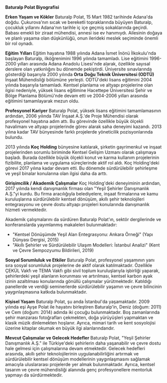 **Baturalp Polat Biyografisi**

**Erken Yaşam ve Kökler**
Baturalp Polat, 15 Mart 1982 tarihinde Adana'da doğdu. Çukurova'nın sıcak ve bereketli topraklarında büyüyen Baturalp, çocukluk yıllarını Adana'nın tarihle iç içe geçmiş sokaklarında geçirdi. Babası emekli bir ziraat mühendisi, annesi ise ev hanımıydı. Ailesinin doğaya ve planlı yaşama olan düşkünlüğü, onun ilerideki meslek seçiminde önemli bir rol oynadı.

**Eğitim Yılları**
Eğitim hayatına 1988 yılında Adana İsmet İnönü İlkokulu'nda başlayan Baturalp, ilköğrenimini 1996 yılında tamamladı. Lise eğitimini 1996-2000 yılları arasında Adana Anadolu Lisesi'nde alarak, özellikle sayısal derslere olan yatkınlığını bu dönemde pekiştirdi. Üniversite sınavlarında gösterdiği başarıyla 2000 yılında **Orta Doğu Teknik Üniversitesi (ODTÜ)** İnşaat Mühendisliği bölümüne yerleşti. ODTÜ'deki lisans eğitimini 2004 yılında başarıyla tamamladı. Kentsel planlama ve altyapı projelerine olan ilgisi nedeniyle, yüksek lisans eğitimine Hacettepe Üniversitesi Şehir ve Bölge Planlama Bölümü'nde devam etti ve 2004-2006 yılları arasında eğitimini tamamlayarak mezun oldu.

**Profesyonel Kariyer**
Baturalp Polat, yüksek lisans eğitimini tamamlamasının ardından, 2006 yılında TAV İnşaat A.Ş.'de Proje Mühendisi olarak profesyonel hayatına adım attı. Bu görevinde özellikle büyük ölçekli havalimanı ve altyapı projelerinde görev alarak saha deneyimi kazandı. 2013 yılına kadar TAV bünyesinde farklı projelerde yöneticilik pozisyonlarında bulundu.

2013 yılında **Koç Holding** bünyesine katılarak, şirketin gayrimenkul ve inşaat projelerinden sorumlu biriminde Kentsel Gelişim Uzmanı olarak çalışmaya başladı. Burada özellikle büyük ölçekli konut ve karma kullanım projelerinin fizibilite, planlama ve uygulama süreçlerinde aktif rol aldı. Koç Holding'deki görevi 2017 yılına kadar devam etti. Bu dönemde sürdürülebilir şehirleşme ve yeşil binalar konularına olan ilgisi daha da arttı.

**Girişimcilik / Akademik Çalışmalar**
Koç Holding'deki deneyiminin ardından, 2017 yılında kendi danışmanlık firması olan "Yeşil Şehirler Danışmanlık A.Ş."yi kurdu. Bu firma aracılığıyla belediyelere, inşaat firmalarına ve kamu kuruluşlarına sürdürülebilir kentsel dönüşüm, akıllı şehir teknolojileri entegrasyonu ve çevre dostu altyapı projeleri konularında danışmanlık hizmeti vermektedir.

Akademik çalışmalarını da sürdüren Baturalp Polat'ın, sektör dergilerinde ve konferanslarda yayımlanmış makaleleri bulunmaktadır:
*   "Kentsel Dönüşümde Yeşil Alan Entegrasyonu: Ankara Örneği" (Yapı Dünyası Dergisi, 2015)
*   "Akıllı Şehirler ve Sürdürülebilir Ulaşım Modelleri: İstanbul Analizi" (Kent ve Çevre Sempozyumu Bildirileri, 2019)

**Sosyal Sorumluluk ve Etkiler**
Baturalp Polat, profesyonel yaşamının yanı sıra sosyal sorumluluk projelerine de aktif olarak katılmaktadır. Özellikle ÇEKÜL Vakfı ve TEMA Vakfı gibi sivil toplum kuruluşlarıyla işbirliği yaparak, şehirlerdeki yeşil alanların korunması ve artırılması, kentsel karbon ayak izinin azaltılması konularında gönüllü çalışmalar yürütmektedir. Katıldığı panellerde ve verdiği seminerlerde sürdürülebilir yaşamın ve çevre bilincinin yaygınlaşmasına katkıda bulunmaktadır.

**Kişisel Yaşam**
Baturalp Polat, şu anda İstanbul'da yaşamaktadır. 2009 yılında eşi Ayşe Polat ile hayatını birleştiren Baturalp'in, Deniz (doğum: 2011) ve Cem (doğum: 2014) adında iki çocuğu bulunmaktadır. Boş zamanlarında şehir manzarası fotoğrafları çekmekten, doğa yürüyüşleri yapmaktan ve klasik müzik dinlemekten hoşlanır. Ayrıca, mimari tarih ve kent sosyolojisi üzerine kitaplar okumak en büyük ilgi alanlarındandır.

**Mevcut Çalışmalar ve Gelecek Hedefler**
Baturalp Polat, "Yeşil Şehirler Danışmanlık A.Ş." ile Türkiye'deki şehirlerin daha yaşanabilir ve çevre dostu hale gelmesi için çalışmalarına devam etmektedir. Gelecek hedefleri arasında, akıllı şehir teknolojilerinin uygulanabilirliğini artırmak ve sürdürülebilir kentsel dönüşüm modellerinin yaygınlaşmasını sağlamak amacıyla uluslararası projelerde yer almak bulunmaktadır. Ayrıca, kentsel tasarım ve çevre mühendisliği alanında genç profesyonellere mentorluk yapmayı da sürdürmektedir.